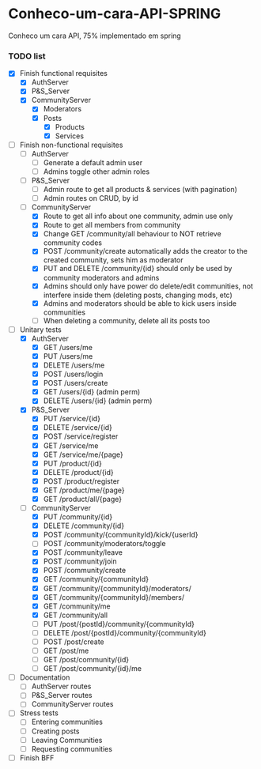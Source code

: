 # Conheco-um-cara-API-SPRING
Conheco um cara API, 75% implementado em spring

### TODO list
 - [x] Finish functional requisites
    - [x] AuthServer
    - [x] P&S_Server
    - [x] CommunityServer
       - [x] Moderators
       - [x] Posts
          - [x] Products
          - [x] Services
 - [ ] Finish non-functional requisites
    - [ ] AuthServer
       - [ ] Generate a default admin user
       - [ ] Admins toggle other admin roles
    - [ ] P&S_Server
       - [ ] Admin route to get all products & services (with pagination)
       - [ ] Admin routes on CRUD, by id
    - [ ] CommunityServer
       - [x] Route to get all info about one community, admin use only
       - [x] Route to get all members from community
       - [x] Change GET /community/all behaviour to NOT retrieve community codes
       - [x] POST /community/create automatically adds the creator to the created community, sets him as moderator
       - [x] PUT and DELETE /community/{id} should only be used by community moderators and admins
       - [x] Admins should only have power do delete/edit communities, not interfere inside them (deleting posts, changing mods, etc)
       - [x] Admins and moderators should be able to kick users inside communities
       - [ ] When deleting a community, delete all its posts too
 - [ ] Unitary tests
    - [x] AuthServer
       - [x] GET /users/me
       - [x] PUT /users/me
       - [x] DELETE /users/me
       - [x] POST /users/login
       - [x] POST /users/create
       - [x] GET /users/{id} (admin perm)
       - [x] DELETE /users/{id} (admin perm)
    - [x] P&S_Server
       - [x] PUT /service/{id}
       - [x] DELETE /service/{id}
       - [x] POST /service/register
       - [x] GET /service/me
       - [x] GET /service/me/{page}
       - [x] PUT /product/{id}
       - [x] DELETE /product/{id}
       - [x] POST /product/register
       - [x] GET /product/me/{page}
       - [x] GET /product/all/{page}
    - [ ] CommunityServer
       - [x] PUT /community/{id}
       - [x] DELETE /community/{id}
       - [x] POST /community/{communityId}/kick/{userId}
       - [ ] POST /community/moderators/toggle
       - [x] POST /community/leave
       - [x] POST /community/join
       - [x] POST /community/create
       - [x] GET /community/{communityId}
       - [x] GET /community/{communityId}/moderators/
       - [x] GET /community/{communityId}/members/
       - [x] GET /community/me
       - [x] GET /community/all
       - [ ] PUT /post/{postId}/community/{communityId}
       - [ ] DELETE /post/{postId}/community/{communityId}
       - [ ] POST /post/create
       - [ ] GET /post/me
       - [ ] GET /post/community/{id}
       - [ ] GET /post/community/{id}/me
 - [ ] Documentation
    - [ ] AuthServer routes
    - [ ] P&S_Server routes
    - [ ] CommunityServer routes
 - [ ] Stress tests
    - [ ] Entering communities
    - [ ] Creating posts
    - [ ] Leaving Communities
    - [ ] Requesting communities
 - [ ] Finish BFF
